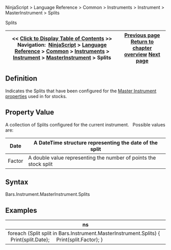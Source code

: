 ﻿
NinjaScript > Language Reference > Common > Instruments > Instrument > MasterInstrument > Splits

Splits

| << [Click to Display Table of Contents](splits.md) >> **Navigation:**     [NinjaScript](ninjascript.md) > [Language Reference](language_reference_wip.md) > [Common](common.md) > [Instruments](instruments_ninjascript.md) > [Instrument](instrument.md) > [MasterInstrument](masterinstrument.md) > Splits | [Previous page](rounddowntoticksize.md) [Return to chapter overview](masterinstrument.md) [Next page](masterinstrument_ticksize.md) |
| --- | --- |
## Definition
Indicates the Splits that have been configured for the [Master Instrument properties](editing_instruments.md) used in for stocks.
## 
## Property Value
A collection of Splits configured for the current instrument.
 
Possible values are:

| Date | A DateTime structure representing the date of the split |
| --- | --- |
| Factor | A double value representing the number of points the stock split |

## Syntax
Bars.Instrument.MasterInstrument.Splits
 
## Examples

| ns |
| --- |
| foreach (Split split in Bars.Instrument.MasterInstrument.Splits) {      Print(split.Date);      Print(split.Factor); } |
